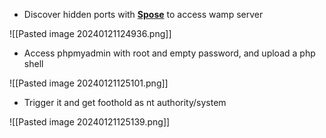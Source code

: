 * Discover hidden ports with **[Spose](https://github.com/aancw/spose/tree/maste)** to access wamp server

![[Pasted image 20240121124936.png]]

* Access phpmyadmin with root and empty password, and upload a php shell

![[Pasted image 20240121125101.png]]

* Trigger it and get foothold as nt authority/system

![[Pasted image 20240121125139.png]]
